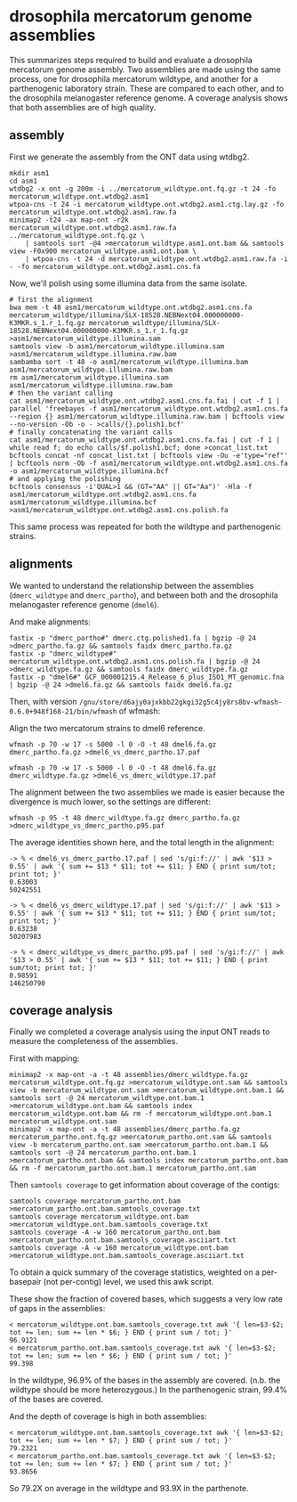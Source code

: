 # drosophila mercatorum genome assemblies

This summarizes steps required to build and evaluate a drosophila mercatorum genome assembly.
Two assemblies are made using the same process, one for drosophila mercatorum wildtype, and another for a parthenogenic laboratory strain.
These are compared to each other, and to the drosophila melanogaster reference genome.
A coverage analysis shows that both assemblies are of high quality.

## assembly

First we generate the assembly from the ONT data using wtdbg2.

```
mkdir asm1
cd asm1
wtdbg2 -x ont -g 200m -i ../mercatorum_wildtype.ont.fq.gz -t 24 -fo mercatorum_wildtype.ont.wtdbg2.asm1
wtpoa-cns -t 24 -i mercatorum_wildtype.ont.wtdbg2.asm1.ctg.lay.gz -fo mercatorum_wildtype.ont.wtdbg2.asm1.raw.fa
minimap2 -t24 -ax map-ont -r2k mercatorum_wildtype.ont.wtdbg2.asm1.raw.fa ../mercatorum_wildtype.ont.fq.gz \
    | samtools sort -@4 >mercatorum_wildtype.asm1.ont.bam && samtools view -F0x900 mercatorum_wildtype.asm1.ont.bam \
    | wtpoa-cns -t 24 -d mercatorum_wildtype.ont.wtdbg2.asm1.raw.fa -i - -fo mercatorum_wildtype.ont.wtdbg2.asm1.cns.fa
```

Now, we'll polish using some illumina data from the same isolate.

```
# first the alignment
bwa mem -t 48 asm1/mercatorum_wildtype.ont.wtdbg2.asm1.cns.fa mercatorum_wildtype/illumina/SLX-18528.NEBNext04.000000000-K3MKR.s_1.r_1.fq.gz mercatorum_wildtype/illumina/SLX-18528.NEBNext04.000000000-K3MKR.s_1.r_1.fq.gz >asm1/mercatorum_wildtype.illumina.sam
samtools view -b asm1/mercatorum_wildtype.illumina.sam >asm1/mercatorum_wildtype.illumina.raw.bam
sambamba sort -t 48 -o asm1/mercatorum_wildtype.illumina.bam asm1/mercatorum_wildtype.illumina.raw.bam
rm asm1/mercatorum_wildtype.illumina.sam asm1/mercatorum_wildtype.illumina.raw.bam
# then the variant calling
cat asm1/mercatorum_wildtype.ont.wtdbg2.asm1.cns.fa.fai | cut -f 1 | parallel 'freebayes -f asm1/mercatorum_wildtype.ont.wtdbg2.asm1.cns.fa --region {} asm1/mercatorum_wildtype.illumina.raw.bam | bcftools view --no-version -Ob -o - >calls/{}.polish1.bcf'
# finally concatenating the variant calls
cat asm1/mercatorum_wildtype.ont.wtdbg2.asm1.cns.fa.fai | cut -f 1 | while read f; do echo calls/$f.polish1.bcf; done >concat_list.txt
bcftools concat -nf concat_list.txt | bcftools view -Ou -e'type="ref"' | bcftools norm -Ob -f asm1/mercatorum_wildtype.ont.wtdbg2.asm1.cns.fa -o asm1/mercatorum_wildtype.illumina.bcf
# and applying the polishing
bcftools consensus -i'QUAL>1 && (GT="AA" || GT="Aa")' -Hla -f asm1/mercatorum_wildtype.ont.wtdbg2.asm1.cns.fa asm1/mercatorum_wildtype.illumina.bcf >asm1/mercatorum_wildtype.ont.wtdbg2.asm1.cns.polish.fa
```

This same process was repeated for both the wildtype and parthenogenic strains.

## alignments

We wanted to understand the relationship between the assemblies (`dmerc_wildtype` and `dmerc_partho`), and between both and the drosophila melanogaster reference genome (`dmel6`).

And make alignments:

```
fastix -p "dmerc_partho#" dmerc.ctg.polished1.fa | bgzip -@ 24 >dmerc_partho.fa.gz && samtools faidx dmerc_partho.fa.gz
fastix -p "dmerc_wildtype#" mercatorum_wildtype.ont.wtdbg2.asm1.cns.polish.fa | bgzip -@ 24 >dmerc_wildtype.fa.gz && samtools faidx dmerc_wildtype.fa.gz
fastix -p "dmel6#" GCF_000001215.4_Release_6_plus_ISO1_MT_genomic.fna | bgzip -@ 24 >dmel6.fa.gz && samtools faidx dmel6.fa.gz
```

Then, with version `/gnu/store/d6ajy0ajxkbb22gkgi32g5c4jy8rs8bv-wfmash-0.6.0+948f168-21/bin/wfmash` of wfmash:

Align the two mercatorum strains to dmel6 reference.

```
wfmash -p 70 -w 17 -s 5000 -l 0 -O -t 48 dmel6.fa.gz dmerc_partho.fa.gz >dmel6_vs_dmerc_partho.17.paf

wfmash -p 70 -w 17 -s 5000 -l 0 -O -t 48 dmel6.fa.gz dmerc_wildtype.fa.gz >dmel6_vs_dmerc_wildtype.17.paf
```

The alignment between the two assemblies we made is easier because the divergence is much lower, so the settings are different:

```
wfmash -p 95 -t 48 dmerc_wildtype.fa.gz dmerc_partho.fa.gz >dmerc_wildtype_vs_dmerc_partho.p95.paf
```

The average identities shown here, and the total length in the alignment:

```
-> % < dmel6_vs_dmerc_partho.17.paf | sed 's/gi:f://' | awk '$13 > 0.55' | awk '{ sum += $13 * $11; tot += $11; } END { print sum/tot; print tot; }'
0.63003
50242551

-> % < dmel6_vs_dmerc_wildtype.17.paf | sed 's/gi:f://' | awk '$13 > 0.55' | awk '{ sum += $13 * $11; tot += $11; } END { print sum/tot; print tot; }'
0.63238
50207983

-> % < dmerc_wildtype_vs_dmerc_partho.p95.paf | sed 's/gi:f://' | awk '$13 > 0.55' | awk '{ sum += $13 * $11; tot += $11; } END { print sum/tot; print tot; }'
0.98591
146250790
```

## coverage analysis

Finally we completed a coverage analysis using the input ONT reads to measure the completeness of the assemblies.

First with mapping:

```
minimap2 -x map-ont -a -t 48 assemblies/dmerc_wildtype.fa.gz mercatorum_wildtype.ont.fq.gz >mercatorum_wildtype.ont.sam && samtools view -b mercatorum_wildtype.ont.sam >mercatorum_wildtype.ont.bam.1 && samtools sort -@ 24 mercatorum_wildtype.ont.bam.1 >mercatorum_wildtype.ont.bam && samtools index mercatorum_wildtype.ont.bam && rm -f mercatorum_wildtype.ont.bam.1 mercatorum_wildtype.ont.sam
minimap2 -x map-ont -a -t 48 assemblies/dmerc_partho.fa.gz mercatorum_partho.ont.fq.gz >mercatorum_partho.ont.sam && samtools view -b mercatorum_partho.ont.sam >mercatorum_partho.ont.bam.1 && samtools sort -@ 24 mercatorum_partho.ont.bam.1 >mercatorum_partho.ont.bam && samtools index mercatorum_partho.ont.bam && rm -f mercatorum_partho.ont.bam.1 mercatorum_partho.ont.sam
```

Then `samtools coverage` to get information about coverage of the contigs:

```
samtools coverage mercatorum_partho.ont.bam >mercatorum_partho.ont.bam.samtools_coverage.txt
samtools coverage mercatorum_wildtype.ont.bam >mercatorum_wildtype.ont.bam.samtools_coverage.txt
samtools coverage -A -w 160 mercatorum_partho.ont.bam >mercatorum_partho.ont.bam.samtools_coverage.asciiart.txt
samtools coverage -A -w 160 mercatorum_wildtype.ont.bam >mercatorum_wildtype.ont.bam.samtools_coverage.asciiart.txt
```

To obtain a quick summary of the coverage statistics, weighted on a per-basepair (not per-contig) level, we used this awk script.

These show the fraction of covered bases, which suggests a very low rate of gaps in the assemblies:

```
< mercatorum_wildtype.ont.bam.samtools_coverage.txt awk '{ len=$3-$2; tot += len; sum += len * $6; } END { print sum / tot; }'
96.9121
< mercatorum_partho.ont.bam.samtools_coverage.txt awk '{ len=$3-$2; tot += len; sum += len * $6; } END { print sum / tot; }'  
99.398
```

In the wildtype, 96.9% of the bases in the assembly are covered. (n.b. the wildtype should be more heterozygous.)
In the parthenogenic strain, 99.4% of the bases are covered.

And the depth of coverage is high in both assemblies:

```
< mercatorum_wildtype.ont.bam.samtools_coverage.txt awk '{ len=$3-$2; tot += len; sum += len * $7; } END { print sum / tot; }'
79.2321
< mercatorum_partho.ont.bam.samtools_coverage.txt awk '{ len=$3-$2; tot += len; sum += len * $7; } END { print sum / tot; }'
93.8656
```

So 79.2X on average in the wildtype and 93.9X in the parthenote.